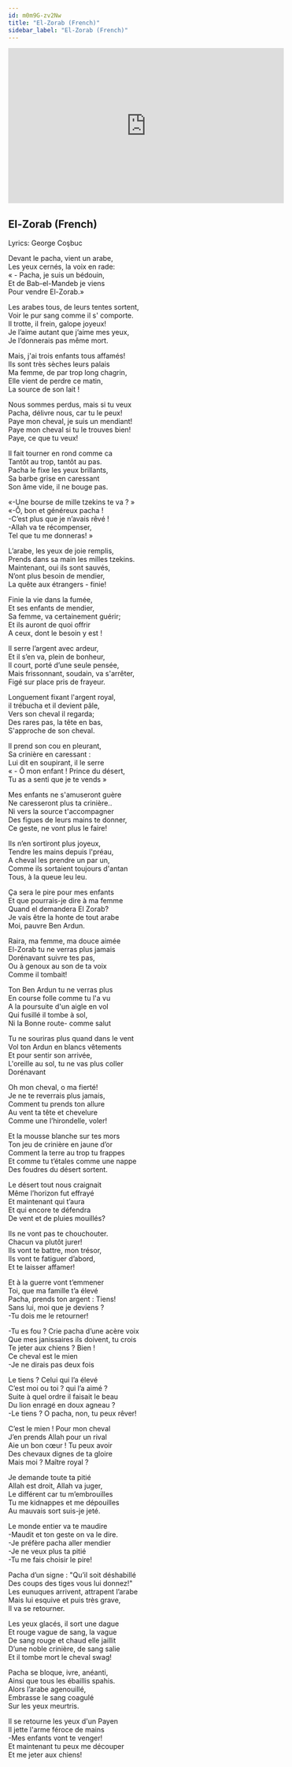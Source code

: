 ```yaml
---
id: m0m9G-zv2Nw
title: "El-Zorab (French)"
sidebar_label: "El-Zorab (French)"
---
```


<div class="video-float-container">
  <iframe
    width="560"
    height="315"
    src="https://www.youtube.com/embed/m0m9G-zv2Nw"
    title="YouTube video player"
    frameborder="0"
    allow="accelerometer; autoplay; clipboard-write; encrypted-media; gyroscope; picture-in-picture; web-share"
    referrerpolicy="strict-origin-when-cross-origin"
    allowfullscreen
  ></iframe>
</div>

## El-Zorab (French)

Lyrics: George Coşbuc

Devant le pacha, vient un arabe,  
Les yeux cernés, la voix en rade:  
« - Pacha, je suis un bédouin,  
Et de Bab-el-Mandeb je viens  
Pour vendre El-Zorab.»

Les arabes tous, de leurs tentes sortent,  
Voir le pur sang comme il s' comporte.  
Il trotte, il frein, galope joyeux!  
Je l’aime autant que j’aime mes yeux,  
Je l’donnerais pas même mort.

Mais, j'ai trois enfants tous affamés!  
Ils sont très sèches leurs palais  
Ma femme, de par trop long chagrin,  
Elle vient de perdre ce matin,  
La source de son lait !

Nous sommes perdus, mais si tu veux  
Pacha, délivre nous, car tu le peux!  
Paye mon cheval, je suis un mendiant!  
Paye mon cheval si tu le trouves bien!  
Paye, ce que tu veux!

Il fait tourner en rond comme ca  
Tantôt au trop, tantôt au pas.  
Pacha le fixe les yeux brillants,  
Sa barbe grise en caressant  
Son âme vide, il ne bouge pas.

«-Une bourse de mille tzekins te va ? »  
«-Ô, bon et généreux pacha !  
-C’est plus que je n’avais rêvé !  
-Allah va te récompenser,  
Tel que tu me donneras! »

L’arabe, les yeux de joie remplis,  
Prends dans sa main les milles tzekins.  
Maintenant, oui ils sont sauvés,  
N’ont plus besoin de mendier,  
La quête aux étrangers - finie!

Finie la vie dans la fumée,  
Et ses enfants de mendier,  
Sa femme, va certainement guérir;  
Et ils auront de quoi offrir  
A ceux, dont le besoin y est !

Il serre l’argent avec ardeur,  
Et il s’en va, plein de bonheur,  
Il court, porté d’une seule pensée,  
Mais frissonnant, soudain, va s'arrêter,  
Figé sur place pris de frayeur.

Longuement fixant l'argent royal,  
il trébucha et il devient pâle,  
Vers son cheval il regarda;  
Des rares pas, la tête en bas,  
S'approche de son cheval.

Il prend son cou en pleurant,  
Sa crinière en caressant :  
Lui dit en soupirant, il le serre  
« - Ô mon enfant ! Prince du désert,  
Tu as a senti que je te vends »

Mes enfants ne s'amuseront guère  
Ne caresseront plus ta crinière..  
Ni vers la source t'accompagner  
Des figues de leurs mains te donner,  
Ce geste, ne vont plus le faire!

Ils n’en sortiront plus joyeux,  
Tendre les mains depuis l'préau,  
A cheval les prendre un par un,  
Comme ils sortaient toujours d'antan  
Tous, à la queue leu leu.

Ça sera le pire pour mes enfants  
Et que pourrais-je dire à ma femme  
Quand el demandera El Zorab?  
Je vais être la honte de tout arabe  
Moi, pauvre Ben Ardun.

Raira, ma femme, ma douce aimée  
El-Zorab tu ne verras plus jamais  
Dorénavant suivre tes pas,  
Ou à genoux au son de ta voix  
Comme il tombait!

Ton Ben Ardun tu ne verras plus  
En course folle comme tu l'a vu  
A la poursuite d'un aigle en vol  
Qui fusillé il tombe à sol,  
Ni la Bonne route- comme salut

Tu ne souriras plus quand dans le vent  
Vol ton Ardun en blancs vêtements  
Et pour sentir son arrivée,  
L'oreille au sol, tu ne vas plus coller  
Dorénavant

Oh mon cheval, o ma fierté!  
Je ne te reverrais plus jamais,  
Comment tu prends ton allure  
Au vent ta tête et chevelure  
Comme une l’hirondelle, voler!

Et la mousse blanche sur tes mors  
Ton jeu de crinière en jaune d’or  
Comment la terre au trop tu frappes  
Et comme tu t’étales comme une nappe  
Des foudres du désert sortent.

Le désert tout nous craignait  
Même l’horizon fut effrayé  
Et maintenant qui t’aura  
Et qui encore te défendra  
De vent et de pluies mouillés?

Ils ne vont pas te chouchouter.  
Chacun va plutôt jurer!  
Ils vont te battre, mon trésor,  
Ils vont te fatiguer d’abord,  
Et te laisser affamer!

Et à la guerre vont t’emmener  
Toi, que ma famille t’a élevé  
Pacha, prends ton argent : Tiens!  
Sans lui, moi que je deviens ?  
-Tu dois me le retourner!

-Tu es fou ? Crie pacha d’une acère voix  
Que mes janissaires ils doivent, tu crois  
Te jeter aux chiens ? Bien !  
Ce cheval est le mien  
-Je ne dirais pas deux fois

Le tiens ? Celui qui l’a élevé  
C’est moi ou toi ? qui l’a aimé ?  
Suite à quel ordre il faisait le beau  
Du lion enragé en doux agneau ?  
-Le tiens ? O pacha, non, tu peux rêver!

C’est le mien ! Pour mon cheval  
J’en prends Allah pour un rival  
Aie un bon cœur ! Tu peux avoir  
Des chevaux dignes de ta gloire  
Mais moi ? Maître royal ?

Je demande toute ta pitié  
Allah est droit, Allah va juger,  
Le différent car tu m’embrouilles  
Tu me kidnappes et me dépouilles  
Au mauvais sort suis-je jeté.

Le monde entier va te maudire  
-Maudit et ton geste on va le dire.  
-Je préfère pacha aller mendier  
-Je ne veux plus ta pitié  
-Tu me fais choisir le pire!

Pacha d’un signe : "Qu’il soit déshabillé  
Des coups des tiges vous lui donnez!"  
Les eunuques arrivent, attrapent l’arabe  
Mais lui esquive et puis très grave,  
Il va se retourner.

Les yeux glacés, il sort une dague  
Et rouge vague de sang, la vague  
De sang rouge et chaud elle jaillit  
D’une noble crinière, de sang salie  
Et il tombe mort le cheval swag!

Pacha se bloque, ivre, anéanti,  
Ainsi que tous les ébaillis spahis.  
Alors l’arabe agenouillé,  
Embrasse le sang coagulé  
Sur les yeux meurtris.

Il se retourne les yeux d'un Payen  
Il jette l'arme féroce de mains  
-Mes enfants vont te venger!  
Et maintenant tu peux me découper  
Et me jeter aux chiens!
